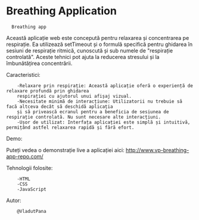 # Breathing Application 
 
      Breathing app
Această aplicație web este concepută pentru relaxarea și concentrarea pe respirație. Ea utilizează setTimeout și o formulă specifică pentru ghidarea în sesiuni de respirație ritmică, cunoscută și sub numele de "respirație controlată". Aceste tehnici pot ajuta la reducerea stresului și la îmbunătățirea concentrării.

Caracteristici:

        -Relaxare prin respirație: Această aplicație oferă o experiență de relaxare profundă prin ghidarea 
        respirației cu ajutorul unui afișaj vizual.
        -Necesitate minimă de interacțiune: Utilizatorii nu trebuie să facă altceva decât să deschidă aplicația 
        și să privească ecranul pentru a beneficia de sesiunea de respirație controlată. Nu sunt necesare alte interacțiuni.
        -Ușor de utilizat: Interfața aplicației este simplă și intuitivă, permițând astfel relaxarea rapidă și fără efort.

Demo:

Puteți vedea o demonstrație live a aplicației aici: http://www.vp-breathing-app-repo.com/


Tehnologii folosite:

        -HTML
        -CSS
        -JavaScript


Autor:

        @VladutPana
